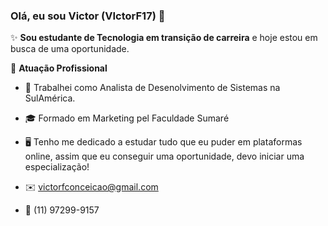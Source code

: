 ### Olá, eu sou Victor (VIctorF17) 👋

✨ **Sou estudante de Tecnologia em transição de carreira** e hoje estou em busca de uma oportunidade.

🏢 **Atuação Profissional**
- 🚀 Trabalhei como Analista de Desenolvimento de Sistemas na SulAmérica.
- 🎓 Formado em Marketing pel Faculdade Sumaré
- 🖥️ Tenho me dedicado a estudar tudo que eu puder em plataformas online, assim que eu conseguir uma oportunidade, devo iniciar uma especialização!

- ✉️ victorfconceicao@gmail.com
- 📱 (11) 97299-9157

